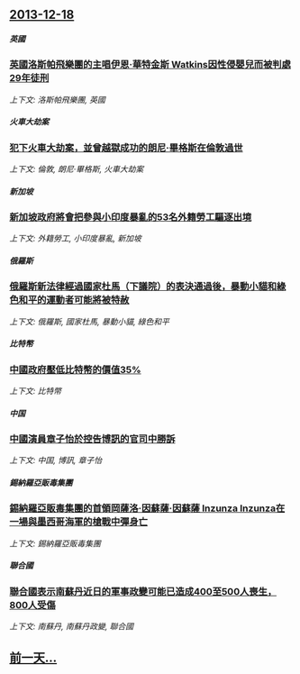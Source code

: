 ## [2013-12-18](/news/2013/12/18/index.md)

##### 英國
### [ 英國洛斯帕飛樂團的主唱伊恩·華特金斯 Watkins因性侵嬰兒而被判處29年徒刑 ](/news/2013/12/18/英國洛斯帕飛樂團的主唱伊恩-華特金斯-Watkins因性侵嬰兒而被判處29年徒刑.md)
_上下文: 洛斯帕飛樂團, 英國_

##### 火車大劫案
### [ 犯下火車大劫案，並曾越獄成功的朗尼·畢格斯在倫敦過世 ](/news/2013/12/18/犯下火車大劫案-並曾越獄成功的朗尼-畢格斯在倫敦過世.md)
_上下文: 倫敦, 朗尼·畢格斯, 火車大劫案_

##### 新加坡
### [ 新加坡政府將會把參與小印度暴亂的53名外籍勞工驅逐出境 ](/news/2013/12/18/新加坡政府將會把參與小印度暴亂的53名外籍勞工驅逐出境.md)
_上下文: 外籍勞工, 小印度暴亂, 新加坡_

##### 俄羅斯
### [ 俄羅斯新法律經過國家杜馬（下議院）的表決通過後，暴動小貓和綠色和平的運動者可能將被特赦 ](/news/2013/12/18/俄羅斯新法律經過國家杜馬-下議院-的表決通過後-暴動小貓和綠色和平的運動者可能將被特赦.md)
_上下文: 俄羅斯, 國家杜馬, 暴動小貓, 綠色和平_

##### 比特幣
### [ 中國政府壓低比特幣的價值35% ](/news/2013/12/18/中國政府壓低比特幣的價值35.md)
_上下文: 比特幣_

##### 中国
### [ 中國演員章子怡於控告博訊的官司中勝訴 ](/news/2013/12/18/中國演員章子怡於控告博訊的官司中勝訴.md)
_上下文: 中国, 博訊, 章子怡_

##### 錫納羅亞販毒集團
### [ 錫納羅亞販毒集團的首領岡薩洛·因蘇薩·因蘇薩 Inzunza Inzunza在一場與墨西哥海軍的槍戰中彈身亡 ](/news/2013/12/18/錫納羅亞販毒集團的首領岡薩洛-因蘇薩-因蘇薩-Inzunza-Inzunza在一場與墨西哥海軍的槍戰中彈身亡.md)
_上下文: 錫納羅亞販毒集團_

##### 聯合國
### [ 聯合國表示南蘇丹近日的軍事政變可能已造成400至500人喪生，800人受傷 ](/news/2013/12/18/聯合國表示南蘇丹近日的軍事政變可能已造成400至500人喪生-800人受傷.md)
_上下文: 南蘇丹, 南蘇丹政變, 聯合國_

## [前一天...](/news/2013/12/17/index.md)

